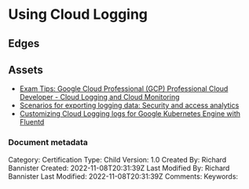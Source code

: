 # Using Cloud Logging

## Edges

## Assets
- [Exam Tips: Google Cloud Professional (GCP) Professional Cloud Developer - Cloud Logging and Cloud Monitoring](https://www.linkedin.com/learning/exam-tips-google-cloud-professional-gcp-professional-cloud-developer/cloud-logging-and-cloud-monitoring?autoplay=true&dApp=16967093&leis=LAA&resume=false&u=56685617)
- [Scenarios for exporting logging data: Security and access analytics](https://cloud.google.com/architecture/exporting-stackdriver-logging-for-security-and-access-analytics)
- [Customizing Cloud Logging logs for Google Kubernetes Engine with Fluentd](https://cloud.google.com/architecture/customizing-stackdriver-logs-fluentd)


### Document metadata
Category: Certification
Type: Child
Version: 1.0
Created By: Richard Bannister
Created: 2022-11-08T20:31:39Z
Last Modified By: Richard Bannister
Last Modified: 2022-11-08T20:31:39Z
Comments: 
Keywords: 
